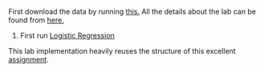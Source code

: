 
First download the data by running [this.](csl712/datasets/get_datasets.sh) All the details about the lab can be found from [here.](lab.pdf) 

1. First run [Logistic Regression](Lab\s1/LogisticRegression.ipynb)




This lab implementation heavily reuses the structure of this excellent [assignment](http://cs231n.github.io/assignments2017/assignment2/).
